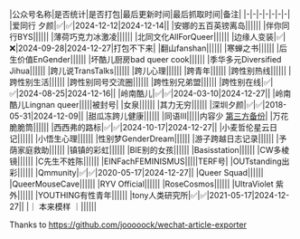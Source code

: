 <!-- |公众号名称|是否统计|是否打包|最后更新时间|最后抓取时间|备注|
|-|-|-|-|-|-|
|薄荷巧克力冰激凌|✅|✅|2024-09-24|2024-11-30||
|北同文化AllForQueer|✅|❌|2023-05-15|2024-11-30|文件太大打包不下来|
|翻山fanshan|✅|✅|2024-11-19|2024-11-30||
|寒蝉之书|✅|✅|2024-11-29|2024-11-30||
|后生价值EnGender|✅|❌|2024-03-28|2024-11-30|文件太大打包不下来|
|坏酷儿厨房bad queer cook|✅|✅|2024-11-20|2024-11-30||
|季华多元Diversified Jihua|✅|✅|2023-03-10|2024-11-30||
|跨儿说TransTalks|✅|❌|2024-11-13|2024-11-30|文件太大打包不下来|
|跨儿心理|✅|❌|2024-11-28|2024-11-30|文件太大打包不下来|
|跨青年|✅|❌|2024-08-25|2024-11-30|文件太大打包不下来|
|跨性别热线|✅|✅|2024-08-25|2024-11-30||
|跨性别生活|✅|❌|2021-09-17|2024-11-30|文件太大打包不下来|
|跨性别同号交流圈|✅|✅|2024-11-29|2024-11-30||
|跨性别兄弟盟|✅|❌|2024-11-28|2024-11-30|文件太大打包不下来|
|岭南酷儿Lingnan queer|✅|✅|2024-11-30|2024-11-30||
|其力无穷|✅|✅|2024-11-05|2024-11-30||
|同语III|✅|✅|2023-04-13|2024-11-30|内容少 [第三方备份](https://github.com/Commonlanguage/Commonlanguage.github.io)|
|万花脆脆筒||||||
|小悟生心理||||||
|性别梦GenderDream|✅|❌|2024-11-29|2024-11-30|文件太大打包不下来|
|游子跨越日志记录|✅|✅|2024-11-19|2024-11-30||
|予荫家庭救助|✅|✅|2024-05-22|2024-11-30||
|约翰斯库|✅|✅|2024-11-07|2024-11-30||
|BIE别的女孩|✅|❌|2024-11-13|2024-11-30|文件太大传不上去|
|CW多棱镜|✅|✅|2024-11-22|2024-11-30||
|EINFachFEMINISMUS|✅|✅|2024-08-05|2024-11-30|TERF号|
|Queer Squad|✅|❌|2024-03-31|2024-11-30|文件太大打包不下来|
|QueerMouseCave|✅|✅|2024-05-10|2024-11-30||
|RYV Official|✅|✅|2022-11-13|2024-11-30||
|RoseCosmos|✅|✅|2023-11-23|2024-11-30||
|UltraViolet 紫外|✅|✅|2024-11-25|2024-11-30||
|YOUTHING有性青年|✅|✅|2024-08-29|2024-11-30||
|｜ 本来模样 ｜|✅|✅|2024-11-23|2024-11-30|| -->

|公众号名称|是否统计|是否打包|最后更新时间|最后抓取时间|备注|
|-|-|-|-|-|-|-|
|爱同行 夕颜|✅|✅|2024-12-12|2024-12-14||
|安娜的五百英镑离岛||||||
|伴你同行BYS||||||
|薄荷巧克力冰激凌||||||
|北同文化AllForQueer||||||
|边缘人变装|✅|❌|2024-09-28|2024-12-27|打包不下来|
|翻山fanshan||||||
|寒蝉之书||||||
|后生价值EnGender||||||
|坏酷儿厨房bad queer cook||||||
|季华多元Diversified Jihua||||||
|跨儿说TransTalks||||||
|跨儿心理||||||
|跨青年||||||
|跨性别热线||||||
|跨性别生活||||||
|跨性别同号交流圈||||||
|跨性别兄弟盟||||||
|跨性别在线|✅|✅|2024-08-25|2024-12-16||
|岭南酷儿|✅|✅|2024-03-10|2024-12-27||
|岭南酷儿Lingnan queer|||||被封号|
|女泉||||||
|其力无穷||||||
|深圳夕颜|✅|✅|2018-05-31|2024-12-09||
|甜瓜冻跨儿健康||||||
|同语III|||||内容少 [第三方备份](https://github.com/Commonlanguage/Commonlanguage.github.io)|
|万花脆脆筒||||||
|西西弗的路标|✅|✅|2024-10-17|2024-12-27||
|小麦哲伦星云日记||||||
|小悟生心理||||||
|性别梦GenderDream||||||
|游子跨越日志记录||||||
|予荫家庭救助||||||
|镇镇的彩虹||||||
|BIE别的女孩||||||
|Basisstation||||||
|CW多棱镜||||||
|C先生不姓陈||||||
|EINFachFEMINISMUS|||||TERF号|
|OUTstanding出彩||||||
|Qmmunity|✅|✅|2020-05-17|2024-12-27||
|Queer Squad||||||
|QueerMouseCave||||||
|RYV Official||||||
|RoseCosmos||||||
|UltraViolet 紫外||||||
|YOUTHING有性青年||||||
|tony人类研究所|✅|✅|2021-05-17|2024-12-27||
|｜ 本来模样 ｜||||||

Thanks to https://github.com/jooooock/wechat-article-exporter